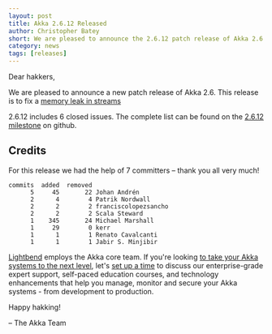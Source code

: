 ```yaml
---
layout: post
title: Akka 2.6.12 Released
author: Christopher Batey 
short: We are pleased to announce the 2.6.12 patch release of Akka 2.6
category: news
tags: [releases]
---
```


Dear hakkers,

We are pleased to announce a new patch release of Akka 2.6. This release is to fix a [memory leak in streams](https://github.com/akka/akka/issues/29966)

2.6.12 includes 6 closed issues. The complete list can be found on the [2.6.12 milestone](https://github.com/akka/akka/milestone/173?closed=1) on github.

## Credits

For this release we had the help of 7 committers – thank you all very much!

```
commits  added  removed
      5     45       22 Johan Andrén
      2      4        4 Patrik Nordwall
      2      2        2 franciscolopezsancho
      2      2        2 Scala Steward
      1    345       24 Michael Marshall
      1     29        0 kerr
      1      1        1 Renato Cavalcanti
      1      1        1 Jabir S. Minjibir
```

[Lightbend](https://www.lightbend.com/) employs the Akka core team. If you're looking [to take your Akka systems to the next level](https://www.lightbend.com/lightbend-subscription), let's [set up a time](https://lightbend.com/contact) to discuss our enterprise-grade expert support, self-paced education courses, and technology enhancements that help you manage, monitor and secure your Akka systems - from development to production.

Happy hakking!

– The Akka Team
